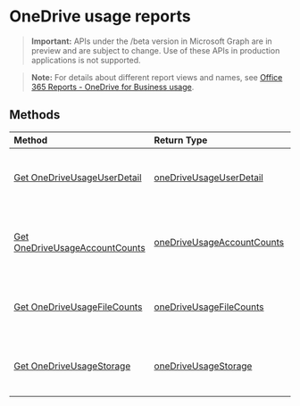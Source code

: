 # OneDrive usage reports

> **Important:** APIs under the /beta version in Microsoft Graph are in preview and are subject to change. Use of these APIs in production applications is not supported.

> **Note:** For details about different report views and names, see [Office 365 Reports - OneDrive for Business usage](https://support.office.com/client/OneDrive-for-Business-usage-0de3b312-c4e8-4e4b-a02d-32b2f726a680).

## Methods

| Method                                   | Return Type                              | Description                              |
| :--------------------------------------- | :--------------------------------------- | :--------------------------------------- |
| [Get OneDriveUsageUserDetail](../api/reportroot_onedriveusageuserdetail.md) | [oneDriveUsageUserDetail](../api/reportroot_onedriveusageuserdetail.md#response) | Get an OneDrive usage user detail report. |
| [Get OneDriveUsageAccountCounts](../api/reportroot_onedriveusageaccountcounts.md) | [oneDriveUsageAccountCounts](../api/reportroot_onedriveusageaccountcounts.md#response) | Get an OneDrive usage account counts report. |
| [Get OneDriveUsageFileCounts](../api/reportroot_onedriveusagefilecounts.md) | [oneDriveUsageFileCounts](../api/reportroot_onedriveusagefilecounts.md#response) | Get an OneDrive usage file counts report. |
| [Get OneDriveUsageStorage](../api/reportroot_onedriveusagestorage.md) | [oneDriveUsageStorage](../api/reportroot_onedriveusagestorage.md#response) | Get an OneDrive usage storage report.    |